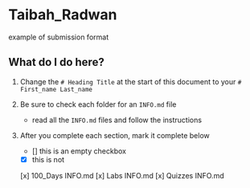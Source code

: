 # Taibah_Radwan

example of submission format

## What do I do here?

1. Change the `# Heading Title` at the start of this document to your `# First_name Last_name`

2. Be sure to check each folder for an `INFO.md` file
   - read all the `INFO.md` files and follow the instructions

3. After you complete each section, mark it complete below
   - [] this is an empty checkbox
   - [x] this is not

    [x] 100_Days INFO.md
    [x] Labs INFO.md
    [x] Quizzes INFO.md
